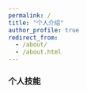 ```yaml
---
permalink: /
title: "个人介绍"
author_profile: true
redirect_from: 
  - /about/
  - /about.html
---
```


### 个人技能
